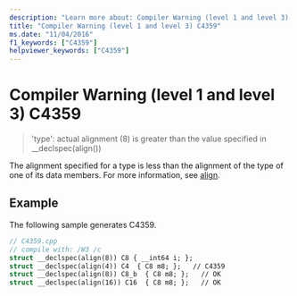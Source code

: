 ```yaml
---
description: "Learn more about: Compiler Warning (level 1 and level 3) C4359"
title: "Compiler Warning (level 1 and level 3) C4359"
ms.date: "11/04/2016"
f1_keywords: ["C4359"]
helpviewer_keywords: ["C4359"]
---
```

# Compiler Warning (level 1 and level 3) C4359

> 'type': actual alignment (8) is greater than the value specified in __declspec(align())

The alignment specified for a type is less than the alignment of the type of one of its data members. For more information, see [align](../../cpp/align-cpp.md).

## Example

The following sample generates C4359.

```cpp
// C4359.cpp
// compile with: /W3 /c
struct __declspec(align(8)) C8 { __int64 i; };
struct __declspec(align(4)) C4  { C8 m8; };   // C4359
struct __declspec(align(8)) C8_b  { C8 m8; };   // OK
struct __declspec(align(16)) C16  { C8 m8; };   // OK
```
